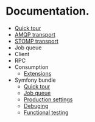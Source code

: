 # Documentation.

* [Quick tour](quick_tour.md)
* [AMQP transport](amqp.md)
* [STOMP transport](stomp.md)
* Job queue
* Client
* RPC 
* Consumption
    - [Extensions](consumption/extensions.md)
* Symfony bundle
    - [Quick tour](bundle/quick_tour.md)
    - [Job queue](bundle/job_queue.md)
    - [Production settings](bundle/production_settings.md)
    - [Debuging](bundle/debuging.md)
    - [Functional testing](bundle/functional_testing.md)